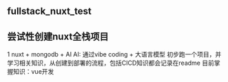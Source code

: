 ## fullstack_nuxt_test
## 尝试性创建nuxt全栈项目
1 nuxt + mongodb + AI
AI: 通过vibe coding + 大语言模型 初步跑一个项目，并学习相关知识，从创建到部署的流程，包括CICD知识都会记录在readme
目前掌握知识：vue开发
